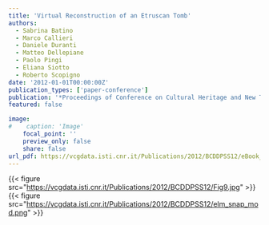 ```yaml
---
title: 'Virtual Reconstruction of an Etruscan Tomb'
authors:
  - Sabrina Batino
  - Marco Callieri
  - Daniele Duranti
  - Matteo Dellepiane
  - Paolo Pingi
  - Eliana Siotto
  - Roberto Scopigno
date: '2012-01-01T00:00:00Z'
publication_types: ['paper-conference']
publication: '*Proceedings of Conference on Cultural Heritage and New Technologies (CHNT)*'
featured: false

image:
#    caption: 'Image'
    focal_point: ''
    preview_only: false
    share: false
url_pdf: https://vcgdata.isti.cnr.it/Publications/2012/BCDDPSS12/eBook_CHNT17_Dellepiane.pdf
---
```

{{< figure src="https://vcgdata.isti.cnr.it/Publications/2012/BCDDPSS12/Fig9.jpg" >}}
{{< figure src="https://vcgdata.isti.cnr.it/Publications/2012/BCDDPSS12/elm_snap_mod.png" >}}
